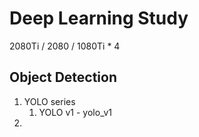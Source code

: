 Deep Learning Study
===================

2080Ti / 2080 / 1080Ti * 4

Object Detection
----------------
1. YOLO series
    1. YOLO v1 - yolo_v1
2. 
